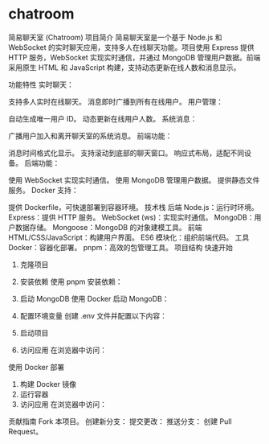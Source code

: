 # chatroom
简易聊天室 (Chatroom)
项目简介
简易聊天室是一个基于 Node.js 和 WebSocket 的实时聊天应用，支持多人在线聊天功能。项目使用 Express 提供 HTTP 服务，WebSocket 实现实时通信，并通过 MongoDB 管理用户数据。前端采用原生 HTML 和 JavaScript 构建，支持动态更新在线人数和消息显示。

功能特性
实时聊天：

支持多人实时在线聊天。
消息即时广播到所有在线用户。
用户管理：

自动生成唯一用户 ID。
动态更新在线用户人数。
系统消息：

广播用户加入和离开聊天室的系统消息。
前端功能：

消息时间格式化显示。
支持滚动到底部的聊天窗口。
响应式布局，适配不同设备。
后端功能：

使用 WebSocket 实现实时通信。
使用 MongoDB 管理用户数据。
提供静态文件服务。
Docker 支持：

提供 Dockerfile，可快速部署到容器环境。
技术栈
后端
Node.js：运行时环境。
Express：提供 HTTP 服务。
WebSocket (ws)：实现实时通信。
MongoDB：用户数据存储。
Mongoose：MongoDB 的对象建模工具。
前端
HTML/CSS/JavaScript：构建用户界面。
ES6 模块化：组织前端代码。
工具
Docker：容器化部署。
pnpm：高效的包管理工具。
项目结构
快速开始
1. 克隆项目
2. 安装依赖
使用 pnpm 安装依赖：

3. 启动 MongoDB
使用 Docker 启动 MongoDB：

4. 配置环境变量
创建 .env 文件并配置以下内容：

5. 启动项目
6. 访问应用
在浏览器中访问：

使用 Docker 部署
1. 构建 Docker 镜像
2. 运行容器
3. 访问应用
在浏览器中访问：

贡献指南
Fork 本项目。
创建新分支：
提交更改：
推送分支：
创建 Pull Request。
